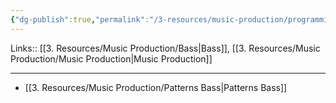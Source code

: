 ```yaml
---
{"dg-publish":true,"permalink":"/3-resources/music-production/programming-bass/","tags":["type/note"]}
---
```


Links:: [[3. Resources/Music Production/Bass\|Bass]], [[3. Resources/Music Production/Music Production\|Music Production]]

---

- [[3. Resources/Music Production/Patterns Bass\|Patterns Bass]]


